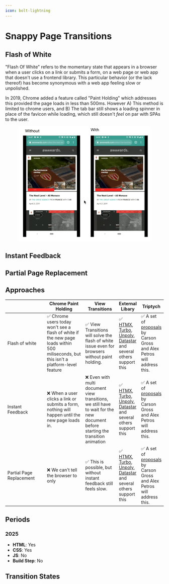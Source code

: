 ```yaml
---
icon: bolt-lightning
---
```


# Snappy Page Transitions

## Flash of White

"Flash Of White" refers to the momentary state that appears in a browser when a user clicks on a link or submits a form, on a web page or web app that doesn't use a frontend library. This particular behavior (or the lack thereof) has become synonymous with a web app feeling slow or unpolished.&#x20;

In 2019, Chrome added a feature called "Paint Holding" which addresses this provided the page loads in less than 500ms. However A) This method is limited to chrome users, and B) The tab bar still shows a loading spinner in place of the favicon while loading, which still doesn't _feel_ on par with SPAs to the user.

<div data-full-width="true"><figure><img src="../../.gitbook/assets/CleanShot 2025-05-20 at 11.15.45.gif" alt=""><figcaption></figcaption></figure></div>

## Instant Feedback



## Partial Page Replacement



## Approaches

<table data-full-width="true"><thead><tr><th width="191.56640625"></th><th width="189.625">Chrome Paint Holding</th><th width="144.30859375">View Transitions</th><th>External Libary</th><th>Triptych</th></tr></thead><tbody><tr><td>Flash of white</td><td>✅ Chrome users today won't see a flash of white if the new page loads within 500 miliseconds, but this isn't a platform-level feature</td><td>✅ View Transitions will solve the flash of white issue even for browsers without paint holding. </td><td>✅ <a href="https://htmx.org/">HTMX</a>, <a href="https://turbo.hotwired.dev/handbook/installing">Turbo</a>, <a href="https://unpoly.com/">Unpoly</a>, <a href="https://data-star.dev/">Datastar</a> and several others support this</td><td>✅ A set of <a href="https://alexanderpetros.com/triptych/">proposals</a> by Carson Gross and Alex Petros will address this.</td></tr><tr><td>Instant Feedback</td><td>❌ When a user clicks a link or submits a form, nothing will happen until the new page loads in. </td><td>❌ Even with multi document view transitions, we still have to wait for the new document before starting the transition animation</td><td>✅ <a href="https://htmx.org/">HTMX</a>, <a href="https://turbo.hotwired.dev/handbook/installing">Turbo</a>, <a href="https://unpoly.com/">Unpoly</a>, <a href="https://data-star.dev/">Datastar</a> and several others support this</td><td>✅ A set of <a href="https://alexanderpetros.com/triptych/">proposals</a> by Carson Gross and Alex Petros will address this.</td></tr><tr><td>Partial Page Replacement</td><td>❌ We can't tell the browser to only </td><td>✅ This is possible, but without instant feedback still feels slow.</td><td>✅ <a href="https://htmx.org/">HTMX</a>, <a href="https://turbo.hotwired.dev/handbook/installing">Turbo</a>, <a href="https://unpoly.com/">Unpoly</a>, <a href="https://data-star.dev/">Datastar</a> and several others support this</td><td>✅ A set of <a href="https://alexanderpetros.com/triptych/">proposals</a> by Carson Gross and Alex Petros will address this.</td></tr></tbody></table>





## Periods

### 2025

* **HTML**: Yes
* **CSS**: Yes
* **JS**: No
* **Build Step**: No





## Transition States
